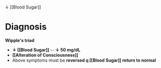 ↓ [[Blood Sugar]]

# Diagnosis
**Wipple's triad**
- **↓ [[Blood Sugar]]** -- **↓ 50 mg/dL**
- **[[Alteration of Consciousness]]**
- Above symptoms must be **reversed q [[Blood Sugar]] return to normal**